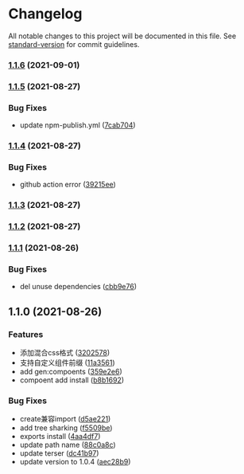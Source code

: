 # Changelog

All notable changes to this project will be documented in this file. See [standard-version](https://github.com/conventional-changelog/standard-version) for commit guidelines.

### [1.1.6](https://github.com/ckpack/v-ui-template/compare/v1.1.5...v1.1.6) (2021-09-01)

### [1.1.5](https://github.com/ckpack/v-ui-template/compare/v1.1.4...v1.1.5) (2021-08-27)


### Bug Fixes

* update npm-publish.yml ([7cab704](https://github.com/ckpack/v-ui-template/commit/7cab704093c78887db0e3f3162ccb9487ccb86c9))

### [1.1.4](https://github.com/ckpack/v-ui-template/compare/v1.1.3...v1.1.4) (2021-08-27)


### Bug Fixes

* github action error ([39215ee](https://github.com/ckpack/v-ui-template/commit/39215ee85910e165b02dd749785252b13fea8a38))

### [1.1.3](https://github.com/ckpack/v-ui-template/compare/v1.1.1...v1.1.3) (2021-08-27)

### [1.1.2](https://github.com/ckpack/v-ui-template/compare/v1.1.1...v1.1.2) (2021-08-27)

### [1.1.1](https://github.com/ckpack/v-ui-template/compare/v1.1.0...v1.1.1) (2021-08-26)


### Bug Fixes

*  del unuse dependencies ([cbb9e76](https://github.com/ckpack/v-ui-template/commit/cbb9e76009cde7da50e62fed8700766a3d27a26c))

## 1.1.0 (2021-08-26)


### Features

* 添加混合css格式 ([3202578](https://github.com/ckpack/v-ui-template/commit/3202578cd80eb2b8757fe02057e83fb7def475fc))
* 支持自定义组件前缀 ([11a3561](https://github.com/ckpack/v-ui-template/commit/11a3561479c66951fe29928e38194e4c7cf938f9))
* add gen:compoents ([359e2e6](https://github.com/ckpack/v-ui-template/commit/359e2e6b70a643d08e4c578f16239cf563c09e82))
* compoent add install ([b8b1692](https://github.com/ckpack/v-ui-template/commit/b8b1692d8db4e08b21d8abf39ab50234504027fd))


### Bug Fixes

*  create兼容import ([d5ae221](https://github.com/ckpack/v-ui-template/commit/d5ae221537d1a22d2f52321ebee42f44d558dfa1))
* add tree sharking ([f5509be](https://github.com/ckpack/v-ui-template/commit/f5509be84bd0dfa8d81a155275d57283be268617))
* exports install ([4aa4df7](https://github.com/ckpack/v-ui-template/commit/4aa4df7d2946d9ad17987e9ad1c76fda0e14e6e0))
* update path name ([88c0a8c](https://github.com/ckpack/v-ui-template/commit/88c0a8ceda46b5f63b170a16c17b7b41eaff1f0e))
* update terser ([dc41b97](https://github.com/ckpack/v-ui-template/commit/dc41b977e2a45325aeceaa7839b4220d53c2ccf1))
* update version to 1.0.4 ([aec28b9](https://github.com/ckpack/v-ui-template/commit/aec28b9f96216f63df08ff9ea5583540465e1664))
